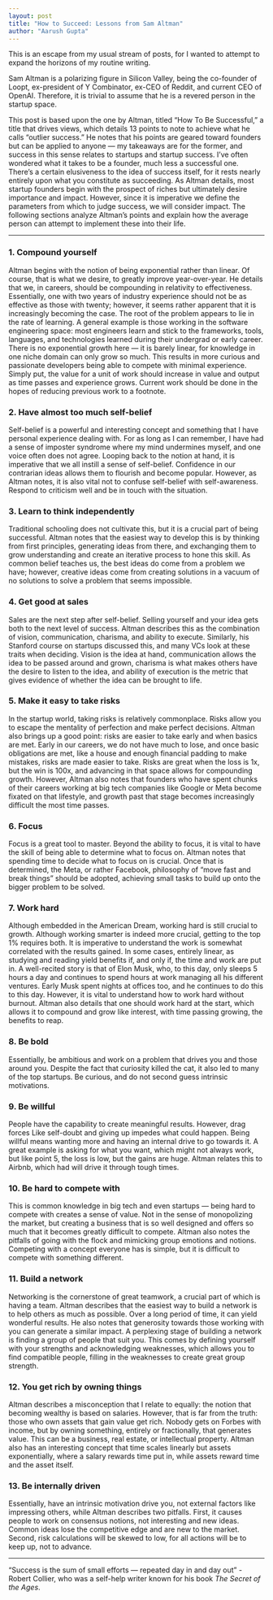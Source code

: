 ```yaml
---
layout: post
title: "How to Succeed: Lessons from Sam Altman"
author: "Aarush Gupta"
---
```


This is an escape from my usual stream of posts, for I wanted to attempt to expand the horizons of my routine writing.

Sam Altman is a polarizing figure in Silicon Valley, being the co-founder of Loopt, ex-president of Y Combinator, ex-CEO of Reddit, and current CEO of OpenAI. Therefore, it is trivial to assume that he is a revered person in the startup space.

This post is based upon the one by Altman, titled “How To Be Successful,” a title that drives views, which details 13 points to note to achieve what he calls “outlier success.” He notes that his points are geared toward founders but can be applied to anyone — my takeaways are for the former, and success in this sense relates to startups and startup success. I’ve often wondered what it takes to be a founder, much less a successful one. There’s a certain elusiveness to the idea of success itself, for it rests nearly entirely upon what you constitute as succeeding. As Altman details, most startup founders begin with the prospect of riches but ultimately desire importance and impact. However, since it is imperative we define the parameters from which to judge success, we will consider impact. The following sections analyze Altman’s points and explain how the average person can attempt to implement these into their life.

---

### 1. Compound yourself
Altman begins with the notion of being exponential rather than linear. Of course, that is what we desire, to greatly improve year-over-year. He details that we, in careers, should be compounding in relativity to effectiveness. Essentially, one with two years of industry experience should not be as effective as those with twenty; however, it seems rather apparent that it is increasingly becoming the case. The root of the problem appears to lie in the rate of learning. A general example is those working in the software engineering space: most engineers learn and stick to the frameworks, tools, languages, and technologies learned during their undergrad or early career. There is no exponential growth here — it is barely linear, for knowledge in one niche domain can only grow so much. This results in more curious and passionate developers being able to compete with minimal experience. Simply put, the value for a unit of work should increase in value and output as time passes and experience grows. Current work should be done in the hopes of reducing previous work to a footnote.

### 2. Have almost too much self-belief
Self-belief is a powerful and interesting concept and something
that I have personal experience dealing with. For as long as I can remember, I have had a sense of imposter syndrome where my mind undermines myself, and one voice often does not agree. Looping back to the notion at hand, it is imperative that we all instill a sense of self-belief. Confidence in our contrarian ideas allows them to flourish and become popular. However, as Altman notes, it is also vital not to confuse self-belief with self-awareness. Respond to criticism well and be in touch with the situation.

### 3. Learn to think independently
Traditional schooling does not cultivate this, but it is a crucial part 
of being successful. Altman notes that the easiest way to develop this is by thinking from first principles, generating ideas from there, and exchanging them to grow understanding and create an iterative process to hone this skill. As common belief teaches us, the best ideas do come from a problem we have; however, creative ideas come from creating solutions in a vacuum of no solutions to solve a problem that seems impossible.

### 4. Get good at sales
Sales are the next step after self-belief. Selling yourself and your 
idea gets both to the next level of success. Altman describes this as the combination of vision, communication, charisma, and ability to execute. Similarly, his Stanford course on startups discussed this, and many VCs look at these traits when deciding. Vision is the idea at hand, communication allows the idea to be passed around and grown, charisma is what makes others have the desire to listen to the idea, and ability of execution is the 
metric that gives evidence of whether the idea can be brought to life.

### 5. Make it easy to take risks
In the startup world, taking risks is relatively commonplace. Risks 
allow you to escape the mentality of perfection and make perfect decisions. Altman also brings up a good point: risks are easier to take early and when basics are met. Early in our careers, we do not have much to lose, and once basic obligations are met, like a house and enough financial padding to make mistakes, risks are made easier to take. Risks are great when the loss is 1x, but the win is 100x, and advancing in that space allows for compounding growth. However, Altman also notes that founders who have spent chunks of their careers working at big tech companies like Google or Meta become fixated on that lifestyle, and growth past that stage becomes increasingly difficult the most time passes.

### 6. Focus
Focus is a great tool to master. Beyond the ability to focus, it is vital 
to have the skill of being able to determine what to focus on. Altman notes that spending time to decide what to focus on is crucial. Once that is determined, the Meta, or rather Facebook, philosophy of “move fast and break things” should be adopted, achieving small tasks to build up onto the bigger problem to be solved.

### 7. Work hard
Although embedded in the American Dream, working hard is still 
crucial to growth. Although working smarter is indeed more crucial, getting to the top 1% requires both. It is imperative to understand the work is somewhat correlated with the results gained. In some cases, entirely linear, as studying and reading yield benefits if, and only if, the time and work are put in. A well-recited story is that of Elon Musk, who, to this day, only sleeps 5 hours a day and continues to spend hours at work managing all his different ventures. Early Musk spent nights at offices too, and he continues to do this to this day. However, it is vital to understand how to work hard without burnout. Altman also details that one should work hard at the start, which allows it to compound and grow like interest, with time passing growing, the benefits to reap.

### 8. Be bold
Essentially, be ambitious and work on a problem that drives you 
and those around you. Despite the fact that curiosity killed the cat, it also led to many of the top startups. Be curious, and do not second guess intrinsic motivations.

### 9. Be willful
People have the capability to create meaningful results. However, 
drag forces Like self-doubt and giving up impedes what could happen. Being willful means wanting more and having an internal drive to go towards it. A great example is asking for what you want, which might not always work, but like point 5, the loss is low, but the gains are huge. Altman relates this to Airbnb, which had will drive it through tough times.

### 10. Be hard to compete with
This is common knowledge in big tech and even startups — being 
hard to compete with creates a sense of value. Not in the sense of monopolizing the market, but creating a business that is so well designed and offers so much that it becomes greatly difficult to compete. Altman also notes the pitfalls of going with the flock and mimicking group emotions and notions. Competing with a concept everyone has is simple, but it is difficult to compete with something different.

### 11. Build a network
Networking is the cornerstone of great teamwork, a crucial part of which is 
having a team. Altman describes that the easiest way to build a network is to help others as much as possible. Over a long period of time, it can yield wonderful results. He also notes that generosity towards those working with you can generate a similar impact. A perplexing stage of building a network is finding a group of people that suit you. This comes by defining yourself with your strengths and acknowledging weaknesses, which allows you to find compatible people, filling in the weaknesses to create great group strength.

### 12. You get rich by owning things
Altman describes a misconception that I relate to equally: the notion that 
becoming wealthy is based on salaries. However, that is far from the truth: those who own assets that gain value get rich. Nobody gets on Forbes with income, but by owning something, entirely or fractionally, that generates value. This can be a business, real estate, or intellectual property. Altman also has an interesting concept that time scales linearly but assets exponentially, where a salary rewards time put in, while assets reward time and the asset itself.

### 13. Be internally driven
Essentially, have an intrinsic motivation drive you, not external factors like 
impressing others, while Altman describes two pitfalls. First, it causes people to work on consensus notions, not interesting and new ideas. Common ideas lose the competitive edge and are new to the market. Second, risk calculations will be skewed to low, for all actions will be to keep up, not to advance.

---

“Success is the sum of small efforts — repeated day in and day out” - Robert Collier, who was a self-help writer known for his book *The Secret of the Ages*.

